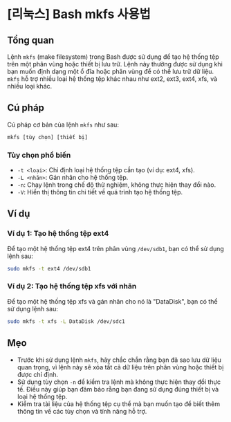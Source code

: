 # [리눅스] Bash mkfs 사용법

## Tổng quan
Lệnh `mkfs` (make filesystem) trong Bash được sử dụng để tạo hệ thống tệp trên một phân vùng hoặc thiết bị lưu trữ. Lệnh này thường được sử dụng khi bạn muốn định dạng một ổ đĩa hoặc phân vùng để có thể lưu trữ dữ liệu. `mkfs` hỗ trợ nhiều loại hệ thống tệp khác nhau như ext2, ext3, ext4, xfs, và nhiều loại khác.

## Cú pháp
Cú pháp cơ bản của lệnh `mkfs` như sau:

```bash
mkfs [tùy chọn] [thiết bị]
```

### Tùy chọn phổ biến
- `-t <loại>`: Chỉ định loại hệ thống tệp cần tạo (ví dụ: ext4, xfs).
- `-L <nhãn>`: Gán nhãn cho hệ thống tệp.
- `-n`: Chạy lệnh trong chế độ thử nghiệm, không thực hiện thay đổi nào.
- `-V`: Hiển thị thông tin chi tiết về quá trình tạo hệ thống tệp.

## Ví dụ
### Ví dụ 1: Tạo hệ thống tệp ext4
Để tạo một hệ thống tệp ext4 trên phân vùng `/dev/sdb1`, bạn có thể sử dụng lệnh sau:

```bash
sudo mkfs -t ext4 /dev/sdb1
```

### Ví dụ 2: Tạo hệ thống tệp xfs với nhãn
Để tạo một hệ thống tệp xfs và gán nhãn cho nó là "DataDisk", bạn có thể sử dụng lệnh sau:

```bash
sudo mkfs -t xfs -L DataDisk /dev/sdc1
```

## Mẹo
- Trước khi sử dụng lệnh `mkfs`, hãy chắc chắn rằng bạn đã sao lưu dữ liệu quan trọng, vì lệnh này sẽ xóa tất cả dữ liệu trên phân vùng hoặc thiết bị được chỉ định.
- Sử dụng tùy chọn `-n` để kiểm tra lệnh mà không thực hiện thay đổi thực tế. Điều này giúp bạn đảm bảo rằng bạn đang sử dụng đúng thiết bị và loại hệ thống tệp.
- Kiểm tra tài liệu của hệ thống tệp cụ thể mà bạn muốn tạo để biết thêm thông tin về các tùy chọn và tính năng hỗ trợ.
